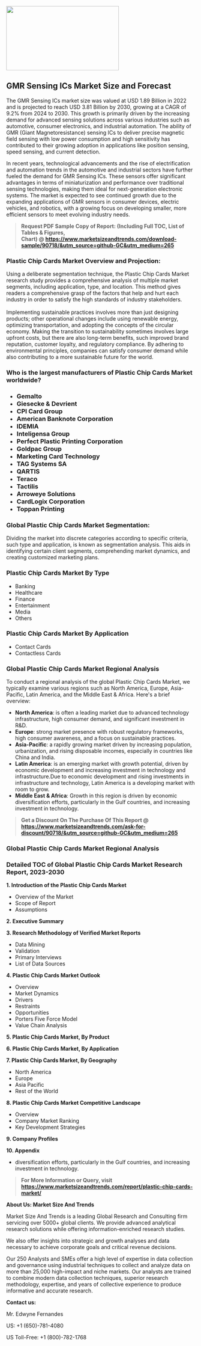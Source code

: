 <p><img class="alignnone size-medium wp-image-20088" src="https://ffe5etoiles.com/wp-content/uploads/2024/12/MST1-300x171.png" alt="" width="300" height="171" /></p><h2>GMR Sensing ICs Market Size and Forecast</h2><p>The GMR Sensing ICs market size was valued at USD 1.89 Billion in 2022 and is projected to reach USD 3.81 Billion by 2030, growing at a CAGR of 9.2% from 2024 to 2030. This growth is primarily driven by the increasing demand for advanced sensing solutions across various industries such as automotive, consumer electronics, and industrial automation. The ability of GMR (Giant Magnetoresistance) sensing ICs to deliver precise magnetic field sensing with low power consumption and high sensitivity has contributed to their growing adoption in applications like position sensing, speed sensing, and current detection.</p><p>In recent years, technological advancements and the rise of electrification and automation trends in the automotive and industrial sectors have further fueled the demand for GMR Sensing ICs. These sensors offer significant advantages in terms of miniaturization and performance over traditional sensing technologies, making them ideal for next-generation electronic systems. The market is expected to see continued growth due to the expanding applications of GMR sensors in consumer devices, electric vehicles, and robotics, with a growing focus on developing smaller, more efficient sensors to meet evolving industry needs.</p></p><blockquote id="" class=""><strong>Request PDF Sample Copy of Report: (Including Full TOC, List of Tables &amp; Figures, Chart)&nbsp;@&nbsp;<strong><a href="https://www.marketsizeandtrends.com/download-sample/90718/&utm_source=github-GC&utm_medium=265" target="_blank">https://www.marketsizeandtrends.com/download-sample/90718/&utm_source=github-GC&utm_medium=265</a></strong></strong></blockquote><h3 id="" class="">Plastic Chip Cards Market&nbsp;Overview and Projection:</h3><p id="" class="">Using a deliberate segmentation technique, the Plastic Chip Cards Market research study provides a comprehensive analysis of multiple market segments, including application, type, and location. This method gives readers a comprehensive grasp of the factors that help and hurt each industry in order to satisfy the high standards of industry stakeholders. <br /> <br />Implementing sustainable practices involves more than just designing products; other operational changes include using renewable energy, optimizing transportation, and adopting the concepts of the circular economy. Making the transition to sustainability sometimes involves large upfront costs, but there are also long-term benefits, such improved brand reputation, customer loyalty, and regulatory compliance. By adhering to environmental principles, companies can satisfy consumer demand while also contributing to a more sustainable future for the world.</p><h3 id="" class="">Who is the largest manufacturers of&nbsp;Plastic Chip Cards Market worldwide?</h3><h3 class=""><p><ul><li>Gemalto </li><li> Giesecke & Devrient </li><li> CPI Card Group </li><li> American Banknote Corporation </li><li> IDEMIA </li><li> Inteligensa Group </li><li> Perfect Plastic Printing Corporation </li><li> Goldpac Group </li><li> Marketing Card Technology </li><li> TAG Systems SA </li><li> QARTIS </li><li> Teraco </li><li> Tactilis </li><li> Arroweye Solutions </li><li> CardLogix Corporation </li><li> Toppan Printing</li></ul></p></h3><h3 id="" class="">Global&nbsp;Plastic Chip Cards Market Segmentation:</h3><p id="" class="">Dividing the market into discrete categories according to specific criteria, such type and application, is known as segmentation analysis. This aids in identifying certain client segments, comprehending market dynamics, and creating customized marketing plans.</p><h3 id="" class="">Plastic Chip Cards Market&nbsp;By Type</h3><p><p><ul><li>Banking</li><li> Healthcare</li><li> Finance</li><li> Entertainment</li><li> Media</li><li> Others</p></li></ul></p></p><h3 id="" class="">Plastic Chip Cards Market&nbsp;By Application</h3><p class=""><p><ul><li>Contact Cards</li><li> Contactless Cards</li></ul></p></p><h3 id="" class="">Global Plastic Chip Cards Market Regional Analysis</h3><p id="" class="">To conduct a regional analysis of the global Plastic Chip Cards Market, we typically examine various regions such as North America, Europe, Asia-Pacific, Latin America, and the Middle East &amp; Africa. Here's a brief overview:</p><ul><li><strong>North America</strong>: is often a leading market due to advanced technology infrastructure, high consumer demand, and significant investment in R&amp;D.</li><li><strong>Europe</strong>: strong market presence with robust regulatory frameworks, high consumer awareness, and a focus on sustainable practices.</li><li><strong>Asia-Pacific</strong>: a rapidly growing market driven by increasing population, urbanization, and rising disposable incomes, especially in countries like China and India.</li><li><strong>Latin America</strong>: is an emerging market with growth potential, driven by economic development and increasing investment in technology and infrastructure.Due to economic development and rising investments in infrastructure and technology, Latin America is a developing market with room to grow.</li><li><strong>Middle East &amp; Africa</strong>: Growth in this region is driven by economic diversification efforts, particularly in the Gulf countries, and increasing investment in technology.</li></ul><blockquote id="" class=""><strong>Get a Discount On The Purchase Of This Report @ <strong><a href="https://www.marketsizeandtrends.com/ask-for-discount/90718/&utm_source=github-GC&utm_medium=265" target="_blank">https://www.marketsizeandtrends.com/ask-for-discount/90718/&utm_source=github-GC&utm_medium=265</a></strong></strong></blockquote><h3 id="" class="">Global Plastic Chip Cards Market Regional Analysis</h3><h3 id="" class="">Detailed TOC of Global Plastic Chip Cards Market Research Report, 2023-2030</h3><p id="" class=""><strong>1. Introduction of the Plastic Chip Cards Market</strong></p><ul><li>Overview of the Market</li><li>Scope of Report</li><li>Assumptions</li></ul><p id="" class=""><strong>2. Executive Summary</strong></p><p id="" class=""><strong>3. Research Methodology of Verified Market Reports</strong></p><ul><li>Data Mining</li><li>Validation</li><li>Primary Interviews</li><li>List of Data Sources</li></ul><p id="" class=""><strong>4. Plastic Chip Cards Market Outlook</strong></p><ul><li>Overview</li><li>Market Dynamics</li><li>Drivers</li><li>Restraints</li><li>Opportunities</li><li>Porters Five Force Model</li><li>Value Chain Analysis</li></ul><p id="" class=""><strong>5. Plastic Chip Cards Market, By Product</strong></p><p id="" class=""><strong>6. Plastic Chip Cards Market, By Application</strong></p><p id="" class=""><strong>7. Plastic Chip Cards Market, By Geography</strong></p><ul><li>North America</li><li>Europe</li><li>Asia Pacific</li><li>Rest of the World</li></ul><p id="" class=""><strong>8. Plastic Chip Cards Market Competitive Landscape</strong></p><ul><li>Overview</li><li>Company Market Ranking</li><li>Key Development Strategies</li></ul><p id="" class=""><strong>9. Company Profiles</strong></p><p id="" class=""><strong>10. Appendix</strong></p><ul><li>diversification efforts, particularly in the Gulf countries, and increasing investment in technology.</li></ul><blockquote id="" class=""><strong>For More Information or Query, visit <strong><strong><a href="https://www.marketsizeandtrends.com/report/plastic-chip-cards-market/" target="_blank">https://www.marketsizeandtrends.com/report/plastic-chip-cards-market/</a></strong></strong></strong></blockquote><p id="" class=""><strong>About Us: Market Size And Trends</strong></p><p id="" class="">Market Size And Trends is a leading Global Research and Consulting firm servicing over 5000+ global clients. We provide advanced analytical research solutions while offering information-enriched research studies.</p><p id="" class="">We also offer insights into strategic and growth analyses and data necessary to achieve corporate goals and critical revenue decisions.</p><p id="" class="">Our 250 Analysts and SMEs offer a high level of expertise in data collection and governance using industrial techniques to collect and analyze data on more than 25,000 high-impact and niche markets. Our analysts are trained to combine modern data collection techniques, superior research methodology, expertise, and years of collective experience to produce informative and accurate research.</p><p id="" class=""><strong>Contact us:</strong></p><p id="" class="">Mr. Edwyne Fernandes</p><p id="" class="">US: +1 (650)-781-4080</p><p id="" class="">US Toll-Free: +1 (800)-782-1768</p>
